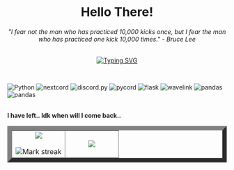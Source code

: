 
<h1 align="center">Hello There!</b></h1>
<h6 align="center"> "I fear not the man who has practiced 10,000 kicks once, but I fear the man who has practiced one kick 10,000 times." - Bruce Lee </h6>
<p align="center">
  <a href="https://git.io/typing-svg"><img src="https://readme-typing-svg.demolab.com?font=Fira&size=25&center=true&vCenter=true+Code&pause=700&&color=19F7B3&width=600&height=100&lines=%3E+Fire;%3E+Self+taught+developer;%3E+Noob;%3E+Bug+fixing+while+head+banging" alt="Typing SVG" /></a>
</p>


<br>

![Python](https://img.shields.io/badge/Python%20-%2314354C.svg?style=for-the-badge&logo=python&logoColor=white)
![nextcord](https://img.shields.io/badge/-Nextcord-yellow)
![discord.py](https://img.shields.io/badge/-Discord.py-yellowgreen)
![pycord](https://img.shields.io/badge/-Pycord-blue)
![flask](https://img.shields.io/badge/-Flask-yellow)
![wavelink](https://img.shields.io/badge/-Wavelink-orange)
![pandas](https://img.shields.io/badge/-Pandas-green)
![pandas](https://img.shields.io/badge/-Pymongo-yellow)

<br>
<b>I have left.. Idk when will I come back..</b>
<table border="10" align="center">
<tr border="10">
<td width="50%" align="center">
  
  <img  align="center"  src="https://github-readme-stats.vercel.app/api?username=FirE-A&theme=tokyonight&show_icons=true&count_private=true" />
  <br></br>
  <img  title="🔥 Get streak stats for your profile at git.io/streak-stats" alt="Mark streak" src="https://github-readme-streak-stats.herokuapp.com/?user=mark123jesper&theme=tokyonight&hide_border=true" />

  
</td>

<td width="100%" align="center">

  <img  align="center"  src="https://github-readme-stats.anuraghazra1.vercel.app/api/top-langs/?username=FirE-A&theme=tokyonight&hide_border=true&no-bg=falsee&no-frame=true&langs_count=10"/>
  
  </td>
</tr>
</table>

<br>

